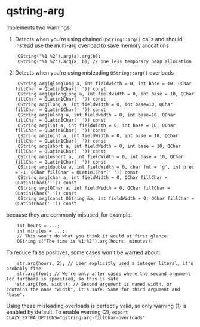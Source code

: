 # qstring-arg

Implements two warnings:

1. Detects when you're using chained `QString::arg()` calls and should instead use the multi-arg overload to save memory allocations

        QString("%1 %2").arg(a).arg(b);
        QString("%1 %2").arg(a, b); // one less temporary heap allocation

2. Detects when you're using misleading `QString::arg()` overloads

        QString arg(qlonglong a, int fieldwidth = 0, int base = 10, QChar fillChar = QLatin1Char(' ')) const
        QString arg(qulonglong a, int fieldwidth = 0, int base = 10, QChar fillChar = QLatin1Char(' ')) const
        QString arg(long a, int fieldwidth = 0, int base=10, QChar fillChar = QLatin1Char(' ')) const
        QString arg(ulong a, int fieldwidth = 0, int base=10, QChar fillChar = QLatin1Char(' ')) const
        QString arg(int a, int fieldWidth = 0, int base = 10, QChar fillChar = QLatin1Char(' ')) const
        QString arg(uint a, int fieldWidth = 0, int base = 10, QChar fillChar = QLatin1Char(' ')) const
        QString arg(short a, int fieldWidth = 0, int base = 10, QChar fillChar = QLatin1Char(' ')) const
        QString arg(ushort a, int fieldWidth = 0, int base = 10, QChar fillChar = QLatin1Char(' ')) const
        QString arg(double a, int fieldWidth = 0, char fmt = 'g', int prec = -1, QChar fillChar = QLatin1Char(' ')) const
        QString arg(char a, int fieldWidth = 0, QChar fillChar = QLatin1Char(' ')) const
        QString arg(QChar a, int fieldWidth = 0, QChar fillChar = QLatin1Char(' ')) const
        QString arg(const QString &a, int fieldWidth = 0, QChar fillChar = QLatin1Char(' ')) const

because they are commonly misused, for example:

        int hours = ...;
        int minutes = ...;
        // This won't do what you think it would at first glance.
        QString s("The time is %1:%2").arg(hours, minutes);

To reduce false positives, some cases won't be warned about:

        str.arg(hours, 2); // User explicitly used a integer literal, it's probably fine
        str.arg(foo); // We're only after cases where the second argument (or further) is specified, so this is safe
        str.arg(foo, width); // Second argument is named width, or contains the name "width", it's safe. Same for third argument and "base".

Using these misleading overloads is perfectly valid, so only warning (1) is enabled by default.
To enable warning (2), `export CLAZY_EXTRA_OPTIONS="qstring-arg-fillChar-overloads"`

